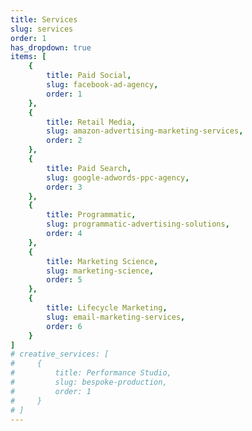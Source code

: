 ```yaml
---
title: Services
slug: services
order: 1
has_dropdown: true
items: [
    {
        title: Paid Social,
        slug: facebook-ad-agency,
        order: 1
    },
    {
        title: Retail Media,
        slug: amazon-advertising-marketing-services,
        order: 2
    },
    {
        title: Paid Search,
        slug: google-adwords-ppc-agency,
        order: 3
    },
    {
        title: Programmatic,
        slug: programmatic-advertising-solutions,
        order: 4
    },
    {
        title: Marketing Science,
        slug: marketing-science,
        order: 5
    },
    {
        title: Lifecycle Marketing,
        slug: email-marketing-services,
        order: 6
    }
]
# creative_services: [
#     {
#         title: Performance Studio,
#         slug: bespoke-production,
#         order: 1
#     }
# ]
---
```

